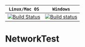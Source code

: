 | **`Linux/Mac OS`** | **`Windows`** |
|------------------|-------------|
[![Build Status](https://travis-ci.org/rokoDev/NetworkTest.svg?branch=master)](https://travis-ci.org/rokoDev/NetworkTest)|[![Build status](https://ci.appveyor.com/api/projects/status/gl5sgyvd8r7s9tis/branch/master?svg=true)](https://ci.appveyor.com/project/rokoDev/networktest/branch/master)|

# NetworkTest
